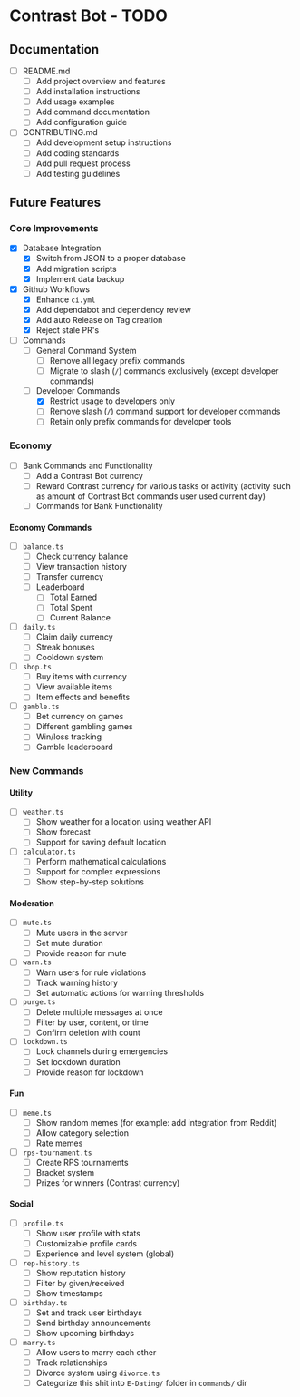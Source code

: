 # Contrast Bot - TODO

## Documentation
- [ ] README.md
  - [ ] Add project overview and features
  - [ ] Add installation instructions
  - [ ] Add usage examples
  - [ ] Add command documentation
  - [ ] Add configuration guide

- [ ] CONTRIBUTING.md
  - [ ] Add development setup instructions
  - [ ] Add coding standards
  - [ ] Add pull request process
  - [ ] Add testing guidelines

## Future Features

### Core Improvements
- [x] Database Integration
  - [x] Switch from JSON to a proper database
  - [x] Add migration scripts
  - [x] Implement data backup

- [x] Github Workflows
  - [x] Enhance `ci.yml`
  - [x] Add dependabot and dependency review
  - [x] Add auto Release on Tag creation
  - [x] Reject stale PR's
  
- [ ] Commands
  - [ ] General Command System
    - [ ] Remove all legacy prefix commands
    - [ ] Migrate to slash (`/`) commands exclusively (except developer commands)
  - [ ] Developer Commands
    - [x] Restrict usage to developers only
    - [ ] Remove slash (`/`) command support for developer commands
    - [ ] Retain only prefix commands for developer tools

### Economy

- [ ] Bank Commands and Functionality
  - [ ] Add a Contrast Bot currency
  - [ ] Reward Contrast currency for various tasks or activity (activity such as amount of Contrast Bot commands user used current day)
  - [ ] Commands for Bank Functionality

#### Economy Commands

- [ ] `balance.ts`
  - [ ] Check currency balance
  - [ ] View transaction history
  - [ ] Transfer currency
  - [ ] Leaderboard
    - [ ] Total Earned
    - [ ] Total Spent
    - [ ] Current Balance

- [ ] `daily.ts`
  - [ ] Claim daily currency
  - [ ] Streak bonuses
  - [ ] Cooldown system

- [ ] `shop.ts`
  - [ ] Buy items with currency
  - [ ] View available items
  - [ ] Item effects and benefits

- [ ] `gamble.ts`
  - [ ] Bet currency on games
  - [ ] Different gambling games
  - [ ] Win/loss tracking
  - [ ] Gamble leaderboard

### New Commands

#### Utility

- [ ] `weather.ts`
  - [ ] Show weather for a location using weather API
  - [ ] Show forecast
  - [ ] Support for saving default location

- [ ] `calculator.ts`
  - [ ] Perform mathematical calculations
  - [ ] Support for complex expressions
  - [ ] Show step-by-step solutions

#### Moderation
- [ ] `mute.ts`
  - [ ] Mute users in the server
  - [ ] Set mute duration
  - [ ] Provide reason for mute

- [ ] `warn.ts`
  - [ ] Warn users for rule violations
  - [ ] Track warning history
  - [ ] Set automatic actions for warning thresholds

- [ ] `purge.ts`
  - [ ] Delete multiple messages at once
  - [ ] Filter by user, content, or time
  - [ ] Confirm deletion with count

- [ ] `lockdown.ts`
  - [ ] Lock channels during emergencies
  - [ ] Set lockdown duration
  - [ ] Provide reason for lockdown

#### Fun

- [ ] `meme.ts`
  - [ ] Show random memes (for example: add integration from Reddit)
  - [ ] Allow category selection
  - [ ] Rate memes

- [ ] `rps-tournament.ts`
  - [ ] Create RPS tournaments
  - [ ] Bracket system
  - [ ] Prizes for winners (Contrast currency)

#### Social
- [ ] `profile.ts`
  - [ ] Show user profile with stats
  - [ ] Customizable profile cards
  - [ ] Experience and level system (global)

- [ ] `rep-history.ts`
  - [ ] Show reputation history
  - [ ] Filter by given/received
  - [ ] Show timestamps

- [ ] `birthday.ts`
  - [ ] Set and track user birthdays
  - [ ] Send birthday announcements
  - [ ] Show upcoming birthdays

- [ ] `marry.ts`
  - [ ] Allow users to marry each other
  - [ ] Track relationships
  - [ ] Divorce system using `divorce.ts`
  - [ ] Categorize this shit into `E-Dating/` folder in `commands/` dir